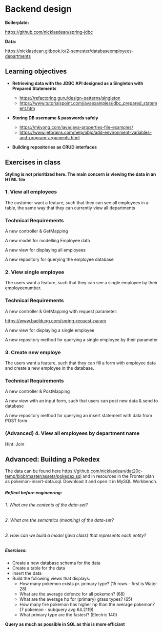 # Backend design

**Boilerplate:**

https://github.com/nicklasdean/spring-jdbc

**Data:**

https://nicklasdean.gitbook.io/2-semester/databaseemployees-departments

## **Learning objectives**

- **Retrieving data with the JDBC API designed as a Singleton with Prepared Statements**

  - https://refactoring.guru/design-patterns/singleton
  - https://www.tutorialspoint.com/javaexamples/jdbc_prepared_statement.htm

  

- **Storing DB username & passwords safely**

  - https://mkyong.com/java/java-properties-file-examples/
  - https://www.jetbrains.com/help/objc/add-environment-variables-and-program-arguments.html




- **Building repositories as CRUD interfaces**



## Exercises in class

**Styling is not prioritized here. The main concern is viewing the data in an HTML file**

### 1. View all employees

The customer  want a feature, such that they can see all employees in a table, the same way that they can currently view all departments

### Technical Requirements

A new controller & GetMapping

A new model for modelling Employee data

A new view for displaying all employees

A new repository for querying the employee database



### 2. View single employee

The users want a feature, such that they can see a single employee by their employeenumber.

### Technical Requirements

A new controller & GetMapping with request parameter:

https://www.baeldung.com/spring-request-param

A new view for displaying a single employee

A new repository method for querying a single employee by their parameter



### 3. Create new employe

The users want a feature, such that they can fill a form with employee data and create a new employee in the database.

### Technical Requirements

A new controller & PostMapping

A new view with an input form, such that users can post new data & send to database

A new repository method for querying an insert statement with data from POST form



### (Advanced) 4. View all employees by department name

Hint: Join



## Advanced: Building a Pokedex

The data can be found here https://github.com/nicklasdean/dat20c-temp/blob/master/assets/pokedex.sql
and in resources in the Fronter plan as pokemon-insert-data.sql. Download it and open it in MySQL Workbench.

##### Reflect before engineering:

###### 1. What are the contents of the data-set?

###### 2. What are the semantics (meaning) of the data-set?

###### 3. How can we build a model (java class) that represents each entity? 

##### Exercises:

- Create a new database schema for the data
- Create a table for the data
- Insert the data
- Build the following views that displays:
  - How many pokemon exists pr. primary type? (15 rows - first is Water 28)
  - What are the average defence for all pokemon? (68)
  - What are the average hp for (primary) grass types? (65)
  - How many fire pokemon has higher hp than the average pokemon? (7 pokemon - subquery avg 64.2119)
  - What primary type are the fastest? (Electric 140)

**Query as much as possible in SQL as this is more efficiant**
